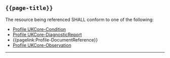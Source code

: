 ## `{{page-title}}`

The resource being referenced SHALL conform to one of the following:

- [Profile UKCore-Condition](https://simplifier.net/guide/UK-Core-Implementation-Guide-STU3-Sequence/Home/ProfilesandExtensions/Profile-UKCore-Condition)
- [Profile UKCore-DiagnosticReport](https://simplifier.net/guide/UK-Core-Implementation-Guide-STU3-Sequence/Home/ProfilesandExtensions/Profile-UKCore-DiagnosticReport)
- {{pagelink:Profile-DocumentReference}}
- [Profile UKCore-Observation](https://simplifier.net/guide/UK-Core-Implementation-Guide-STU3-Sequence/Home/ProfilesandExtensions/Profile-UKCore-Observation)


---
